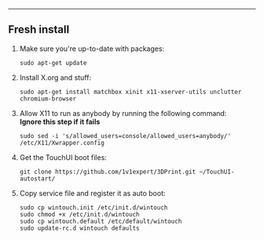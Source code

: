 -------

## Fresh install

1. Make sure you're up-to-date with packages:

   ````
   sudo apt-get update
   ````
1. Install X.org and stuff:

   ````
   sudo apt-get install matchbox xinit x11-xserver-utils unclutter chromium-browser
   ````
1. Allow X11 to run as anybody by running the following command:  
   **Ignore this step if it fails**  

   ````
   sudo sed -i 's/allowed_users=console/allowed_users=anybody/' /etc/X11/Xwrapper.config
   ````
1. Get the TouchUI boot files:
   ````
   git clone https://github.com/1v1expert/3DPrint.git ~/TouchUI-autostart/		
   ````
1. Copy service file and register it as auto boot:
   ````
   sudo cp wintouch.init /etc/init.d/wintouch
   sudo chmod +x /etc/init.d/wintouch
   sudo cp wintouch.default /etc/default/wintouch
   sudo update-rc.d wintouch defaults
   ````

